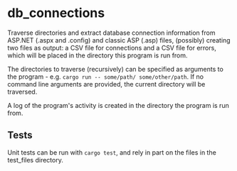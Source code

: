 # db_connections

Traverse directories and extract database connection information from ASP.NET (.aspx and .config) and classic ASP (.asp) files, (possibly) creating two files as output: a CSV file for connections and a CSV file for errors, which will be placed in the directory this program is run from.

The directories to traverse (recursively) can be specified as arguments to the program - e.g. `cargo run -- some/path/ some/other/path`. If no command line arguments are provided, the current directory will be traversed.

A log of the program's activity is created in the directory the program is run from.

## Tests

Unit tests can be run with `cargo test`, and rely in part on the files in the test_files directory.
